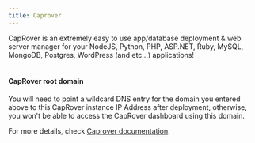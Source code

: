 ```yaml
---
title: Caprover
---
```


CapRover is an extremely easy to use app/database deployment & web server manager for your NodeJS, Python, PHP, ASP.NET, Ruby, MySQL, MongoDB, Postgres, WordPress (and etc…) applications!
<br />
<br />

#### CapRover root domain

You will need to point a wildcard DNS entry for the domain you entered above to this CapRover instance IP Address after deployment, otherwise, you won't be able to access the CapRover dashboard using this domain.

For more details, check [Caprover documentation](https://manual.grid.tf/playground/caprover.html?highlight=caprover#caprover).
